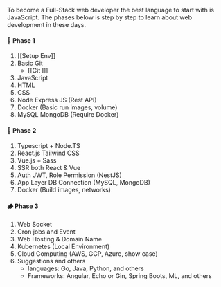 To become a Full-Stack web developer the best language to start with is JavaScript. The phases below is step by step to learn about web development in these days.

#### 🌱 Phase 1
1. [[Setup Env]]
2. Basic Git
	- [[Git I]]
3. JavaScript
4. HTML
5. CSS
6. Node Express JS (Rest API)
7. Docker (Basic run images, volume)
8. MySQL MongoDB (Require Docker)

#### 🌳 Phase 2
1. Typescript + Node.TS
2. React.js Tailwind CSS
3. Vue.js + Sass
4. SSR both React & Vue
5. Auth JWT, Role Permission (NestJS)
6. App Layer DB Connection (MySQL, MongoDB)
7. Docker (Build images, networks)

#### 🪵 Phase 3
1. Web Socket
2. Cron jobs and Event
3. Web Hosting & Domain Name
4. Kubernetes (Local Environment)
5. Cloud Computing (AWS, GCP, Azure, show case)
6. Suggestions and others
	- languages: Go, Java, Python, and others
	- Frameworks: Angular, Echo or Gin, Spring Boots, ML, and others